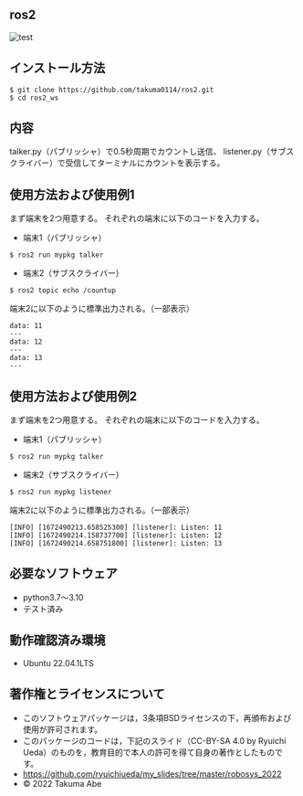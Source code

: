 ## ros2

![test](https://github.com/takuma0114/ros2/actions/badge.svg)

## インストール方法
```
$ git clone https://github.com/takuma0114/ros2.git
$ cd ros2_ws
```

## 内容
talker.py（パブリッシャ）で0.5秒周期でカウントし送信、
listener.py（サブスクライバー）で受信してターミナルにカウントを表示する。

## 使用方法および使用例1
まず端末を2つ用意する。
それぞれの端末に以下のコードを入力する。
* 端末1（パブリッシャ）
```
$ ros2 run mypkg talker
```
* 端末2（サブスクライバー）
```
$ ros2 topic echo /countup
```
端末2に以下のように標準出力される。（一部表示）
```
data: 11
---
data: 12
---
data: 13
---
```

## 使用方法および使用例2
まず端末を2つ用意する。
それぞれの端末に以下のコードを入力する。
* 端末1（パブリッシャ）
```
$ ros2 run mypkg talker
```
* 端末2（サブスクライバー）
```
$ ros2 run mypkg listener
```
端末2に以下のように標準出力される。（一部表示）
```
[INFO] [1672490213.658525300] [listener]: Listen: 11
[INFO] [1672490214.158737700] [listener]: Listen: 12
[INFO] [1672490214.658751800] [listener]: Listen: 13
```

## 必要なソフトウェア
* python3.7～3.10
 * テスト済み

## 動作確認済み環境
* Ubuntu 22.04.1LTS

## 著作権とライセンスについて
* このソフトウェアパッケージは，3条項BSDライセンスの下，再頒布および使用が許可されます。
* このパッケージのコードは，下記のスライド（CC-BY-SA 4.0 by Ryuichi Ueda）のものを，教育目的で本人の許可を得て自身の著作としたものです。
* https://github.com/ryuichiueda/my_slides/tree/master/robosys_2022
* © 2022 Takuma Abe

